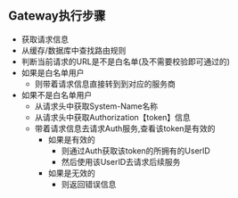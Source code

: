 ## Gateway执行步骤  

- 获取请求信息
- 从缓存/数据库中查找路由规则
- 判断当前请求的URL是不是白名单(及不需要校验即可通过的)
- 如果是白名单用户
  - 则带着请求信息直接转到到对应的服务商
- 如果不是白名单用户
  - 从请求头中获取System-Name名称
  - 从请求头中获取Authorization【token】信息
  - 带着请求信息去请求Auth服务,查看该token是有效的
    - 如果是有效的
      - 则通过Auth获取该token的所拥有的UserID
      - 然后使用该UserID去请求后续服务
    - 如果是无效的
      - 则返回错误信息

